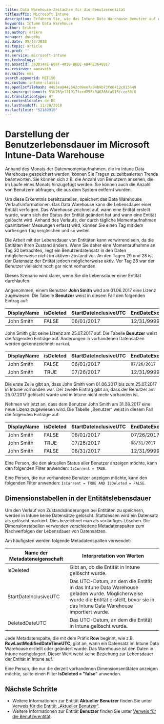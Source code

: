 ```yaml
---
title: Data Warehouse-Zeitachse für die Benutzerentität
titlesuffix: Microsoft Intune
description: Erfahren Sie, wie das Intune Data Warehouse Benutzer auf einer Zeitachse darstellt.
keywords: Intune Data Warehouse
author: Erikre
ms.author: erikre
manager: dougeby
ms.date: 09/14/2018
ms.topic: article
ms.prod: ''
ms.service: microsoft-intune
ms.technology: ''
ms.assetid: 363D148E-688F-4830-B6DE-AB4FE3648817
ms.reviewer: aanavath
ms.suite: ems
search.appverid: MET150
ms.custom: intune-classic
ms.openlocfilehash: 4493ea8442642c09ee7a94b9b73fe0412c015649
ms.sourcegitcommit: 51b763e131917fccd255c346286fa515fcee33f0
ms.translationtype: HT
ms.contentlocale: de-DE
ms.lasthandoff: 11/20/2018
ms.locfileid: "52189910"
---
```

# <a name="user-lifetime-representation-in-the-microsoft-intune-data-warehouse"></a>Darstellung der Benutzerlebensdauer im Microsoft Intune-Data Warehouse

Anhand des Monats der Datenmomentaufnahmen, die im Intune Data Warehouse gespeichert werden, können Sie Fragen zu zeitbasierten Trends beantworten. Sie können sich z.B. die Anzahl von Benutzern ansehen, die im Laufe eines Monats hinzugefügt werden. Sie können auch die Anzahl von Benutzern abfragen, die aus dem System entfernt wurden.

Um diese Erkenntnis bereitzustellen, speichert das Data Warehouse Verlaufsinformationen. Das Data Warehouse kann die Lebensdauer einer Entität verfolgen. Das Warehouse zeichnet auf, wann eine Entität erstellt wurde, wann sich der Status der Entität geändert hat und wann eine Entität gelöscht wird. Anhand des Verlaufs, der durch tägliche Momentaufnahmen quantitativer Messungen erfasst wird, können Sie einen Tag mit dem vorherigen Tag vergleichen und so weiter.

Die Arbeit mit der Lebensdauer von Entitäten kann verwirrend sein, da die Entitäten ihren Zustand ändern. Wenn Sie daher eine Momentaufnahme an Tag 30 betrachten, liegt ein Benutzerdatensatz in den Daten möglicherweise nicht im aktiven Zustand vor. An den Tagen 29 und 28 ist der Datensatz der Entität jedoch möglicherweise aktiv. Vor Tag 28 war der Benutzer vielleicht noch gar nicht vorhanden.

Dieses Szenario wird klarer, wenn Sie die Lebensdauer einer Entität durchlaufen.

Angenommen, einem Benutzer **John Smith** wird am 01.06.2017 eine Lizenz zugewiesen. Die Tabelle **Benutzer** weist in diesem Fall den folgenden Eintrag auf: 
 
| DisplayName | isDeleted | StartDateInclusiveUTC | EndDateExclusiveUTC | IsCurrent 
| -- | -- | -- | -- | -- |
| John Smith | FALSE | 06/01/2017 | 12/31/9999 | TRUE
 
John Smith gibt seine Lizenz am 25.07.2017 auf. Die Tabelle **Benutzer** weist die folgenden Einträge auf. Änderungen in vorhandenen Datensätzen werden gekennzeichnet: `marked`. 

| DisplayName | isDeleted | StartDateInclusiveUTC | EndDateExclusiveUTC | IsCurrent 
| -- | -- | -- | -- | -- |
| John Smith | FALSE | 06/01/2017 | `07/26/2017` | `FALSE` 
| John Smith | TRUE | 07/26/2017 | 12/31/9999 | TRUE 

Die erste Zeile gibt an, dass John Smith vom 01.06.2017 bis zum 25.07.2017 in Intune vorhanden war. Der zweite Eintrag gibt an, dass der Benutzer am 25.07.2017 gelöscht wurde und in Intune nicht mehr vorhanden ist.

Nehmen wir jetzt an, dass dem Benutzer John Smith am 31.08.2017 eine neue Lizenz zugewiesen wird. Die Tabelle „Benutzer“ weist in diesem Fall die folgenden Einträge auf:
 
| DisplayName | isDeleted | StartDateInclusiveUTC | EndDateExclusiveUTC | IsCurrent 
| -- | -- | -- | -- | -- |
| John Smith | FALSE | 06/01/2017 | 07/26/2017 | FALSE 
| John Smith | TRUE | 07/26/2017 | `08/31/2017` | `FALSE` 
| John Smith | FALSE | 08/31/2017 | 12/31/9999 | TRUE 
 
Eine Person, die den aktuellen Status aller Benutzer anzeigen möchte, kann den folgenden Filter anwenden: `IsCurrent = TRUE`. 
 
Eine Person, die nur vorhandene Benutzer anzeigen möchte, kann den folgenden Filter anwenden: `IsCurrent = TRUE AND IsDeleted = FALSE`.

## <a name="dimension-tables-in-the-entity-lifetime"></a>Dimensionstabellen in der Entitätslebensdauer

Um den Verlauf von Zustandsänderungen bei Entitäten zu speichern, werden in Intune keine Datensätze gelöscht. Stattdessen wird ein Datensatz als gelöscht markiert. Dies bezeichnet man als vorläufiges Löschen. Die Dimensionstabellen verwenden verschiedene Metadatenspalten zum Nachverfolgen der Lebensdauer von Datensätzen. 

Am häufigsten werden folgende Metadatenspalten verwendet: 

| Name der Metadateneigenschaft  | Interpretation von Werten |
|--|--|
| isDeleted | Gibt an, ob die Entität in Intune gelöscht wurde. |
| StartDateInclusiveUTC  | Das UTC-Datum, an dem die Entität in das Intune Data Warehouse geladen wurde. Möglicherweise wurde die Entität erstellt, bevor sie in das Intune Data Warehouse importiert wurde. |
| DeletedDateUTC  | Das UTC-Datum, an dem die Entität in Intune gelöscht wurde. |  

Jede Metadatenspalte, die mit dem Präfix **Row** beginnt, wie z.B. **RowLastModifiedDateTimeUTC**, gibt an, wann ein Datensatz im Intune Data Warehouse erstellt oder geändert wurde. Das Warehouse ist den Daten in Intune nachgelagert. Dieser Wert weist keine Beziehung zur Lebensdauer der Entität in Intune auf.  
 
Eine Person, die nur die derzeit vorhandenen Dimensionsentitäten anzeigen möchte, sollte einen Filter **IsDeleted = "false"** anwenden.

## <a name="next-steps"></a>Nächste Schritte

 - Weitere Informationen zur Entität **Aktueller Benutzer** finden Sie unter [Verweis für die Entität „Aktueller Benutzer“](reports-ref-current-user.md).
 - Weitere Informationen zur Entität **Benutzer** finden Sie unter [Verweis für die Benutzerentität](reports-ref-user.md).